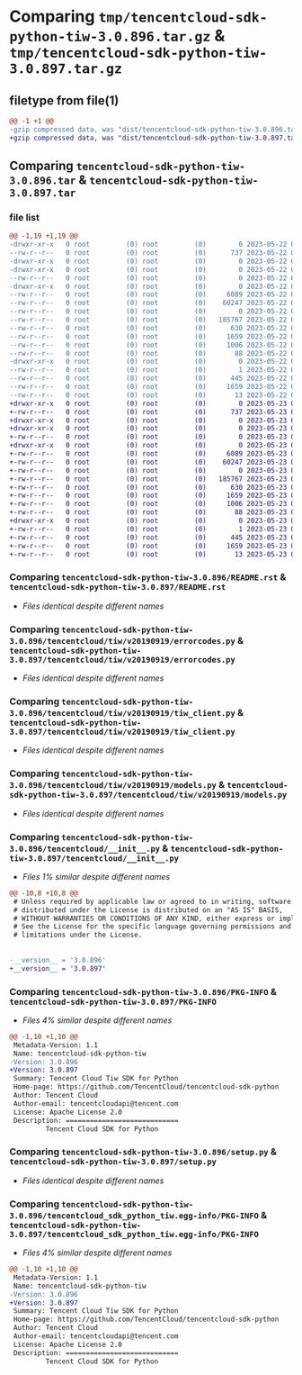 # Comparing `tmp/tencentcloud-sdk-python-tiw-3.0.896.tar.gz` & `tmp/tencentcloud-sdk-python-tiw-3.0.897.tar.gz`

## filetype from file(1)

```diff
@@ -1 +1 @@
-gzip compressed data, was "dist/tencentcloud-sdk-python-tiw-3.0.896.tar", last modified: Mon May 22 00:35:25 2023, max compression
+gzip compressed data, was "dist/tencentcloud-sdk-python-tiw-3.0.897.tar", last modified: Tue May 23 02:34:10 2023, max compression
```

## Comparing `tencentcloud-sdk-python-tiw-3.0.896.tar` & `tencentcloud-sdk-python-tiw-3.0.897.tar`

### file list

```diff
@@ -1,19 +1,19 @@
-drwxr-xr-x   0 root         (0) root         (0)        0 2023-05-22 00:35:25.000000 tencentcloud-sdk-python-tiw-3.0.896/
--rw-r--r--   0 root         (0) root         (0)      737 2023-05-22 00:35:24.000000 tencentcloud-sdk-python-tiw-3.0.896/README.rst
-drwxr-xr-x   0 root         (0) root         (0)        0 2023-05-22 00:35:25.000000 tencentcloud-sdk-python-tiw-3.0.896/tencentcloud/
-drwxr-xr-x   0 root         (0) root         (0)        0 2023-05-22 00:35:25.000000 tencentcloud-sdk-python-tiw-3.0.896/tencentcloud/tiw/
--rw-r--r--   0 root         (0) root         (0)        0 2023-05-22 00:35:24.000000 tencentcloud-sdk-python-tiw-3.0.896/tencentcloud/tiw/__init__.py
-drwxr-xr-x   0 root         (0) root         (0)        0 2023-05-22 00:35:25.000000 tencentcloud-sdk-python-tiw-3.0.896/tencentcloud/tiw/v20190919/
--rw-r--r--   0 root         (0) root         (0)     6089 2023-05-22 00:35:24.000000 tencentcloud-sdk-python-tiw-3.0.896/tencentcloud/tiw/v20190919/errorcodes.py
--rw-r--r--   0 root         (0) root         (0)    60247 2023-05-22 00:35:24.000000 tencentcloud-sdk-python-tiw-3.0.896/tencentcloud/tiw/v20190919/tiw_client.py
--rw-r--r--   0 root         (0) root         (0)        0 2023-05-22 00:35:24.000000 tencentcloud-sdk-python-tiw-3.0.896/tencentcloud/tiw/v20190919/__init__.py
--rw-r--r--   0 root         (0) root         (0)   185767 2023-05-22 00:35:24.000000 tencentcloud-sdk-python-tiw-3.0.896/tencentcloud/tiw/v20190919/models.py
--rw-r--r--   0 root         (0) root         (0)      630 2023-05-22 00:35:24.000000 tencentcloud-sdk-python-tiw-3.0.896/tencentcloud/__init__.py
--rw-r--r--   0 root         (0) root         (0)     1659 2023-05-22 00:35:25.000000 tencentcloud-sdk-python-tiw-3.0.896/PKG-INFO
--rw-r--r--   0 root         (0) root         (0)     1006 2023-05-22 00:35:24.000000 tencentcloud-sdk-python-tiw-3.0.896/setup.py
--rw-r--r--   0 root         (0) root         (0)       88 2023-05-22 00:35:25.000000 tencentcloud-sdk-python-tiw-3.0.896/setup.cfg
-drwxr-xr-x   0 root         (0) root         (0)        0 2023-05-22 00:35:25.000000 tencentcloud-sdk-python-tiw-3.0.896/tencentcloud_sdk_python_tiw.egg-info/
--rw-r--r--   0 root         (0) root         (0)        1 2023-05-22 00:35:25.000000 tencentcloud-sdk-python-tiw-3.0.896/tencentcloud_sdk_python_tiw.egg-info/dependency_links.txt
--rw-r--r--   0 root         (0) root         (0)      445 2023-05-22 00:35:25.000000 tencentcloud-sdk-python-tiw-3.0.896/tencentcloud_sdk_python_tiw.egg-info/SOURCES.txt
--rw-r--r--   0 root         (0) root         (0)     1659 2023-05-22 00:35:25.000000 tencentcloud-sdk-python-tiw-3.0.896/tencentcloud_sdk_python_tiw.egg-info/PKG-INFO
--rw-r--r--   0 root         (0) root         (0)       13 2023-05-22 00:35:25.000000 tencentcloud-sdk-python-tiw-3.0.896/tencentcloud_sdk_python_tiw.egg-info/top_level.txt
+drwxr-xr-x   0 root         (0) root         (0)        0 2023-05-23 02:34:10.000000 tencentcloud-sdk-python-tiw-3.0.897/
+-rw-r--r--   0 root         (0) root         (0)      737 2023-05-23 02:34:10.000000 tencentcloud-sdk-python-tiw-3.0.897/README.rst
+drwxr-xr-x   0 root         (0) root         (0)        0 2023-05-23 02:34:10.000000 tencentcloud-sdk-python-tiw-3.0.897/tencentcloud/
+drwxr-xr-x   0 root         (0) root         (0)        0 2023-05-23 02:34:10.000000 tencentcloud-sdk-python-tiw-3.0.897/tencentcloud/tiw/
+-rw-r--r--   0 root         (0) root         (0)        0 2023-05-23 02:34:10.000000 tencentcloud-sdk-python-tiw-3.0.897/tencentcloud/tiw/__init__.py
+drwxr-xr-x   0 root         (0) root         (0)        0 2023-05-23 02:34:10.000000 tencentcloud-sdk-python-tiw-3.0.897/tencentcloud/tiw/v20190919/
+-rw-r--r--   0 root         (0) root         (0)     6089 2023-05-23 02:34:10.000000 tencentcloud-sdk-python-tiw-3.0.897/tencentcloud/tiw/v20190919/errorcodes.py
+-rw-r--r--   0 root         (0) root         (0)    60247 2023-05-23 02:34:10.000000 tencentcloud-sdk-python-tiw-3.0.897/tencentcloud/tiw/v20190919/tiw_client.py
+-rw-r--r--   0 root         (0) root         (0)        0 2023-05-23 02:34:10.000000 tencentcloud-sdk-python-tiw-3.0.897/tencentcloud/tiw/v20190919/__init__.py
+-rw-r--r--   0 root         (0) root         (0)   185767 2023-05-23 02:34:10.000000 tencentcloud-sdk-python-tiw-3.0.897/tencentcloud/tiw/v20190919/models.py
+-rw-r--r--   0 root         (0) root         (0)      630 2023-05-23 02:34:10.000000 tencentcloud-sdk-python-tiw-3.0.897/tencentcloud/__init__.py
+-rw-r--r--   0 root         (0) root         (0)     1659 2023-05-23 02:34:10.000000 tencentcloud-sdk-python-tiw-3.0.897/PKG-INFO
+-rw-r--r--   0 root         (0) root         (0)     1006 2023-05-23 02:34:10.000000 tencentcloud-sdk-python-tiw-3.0.897/setup.py
+-rw-r--r--   0 root         (0) root         (0)       88 2023-05-23 02:34:10.000000 tencentcloud-sdk-python-tiw-3.0.897/setup.cfg
+drwxr-xr-x   0 root         (0) root         (0)        0 2023-05-23 02:34:10.000000 tencentcloud-sdk-python-tiw-3.0.897/tencentcloud_sdk_python_tiw.egg-info/
+-rw-r--r--   0 root         (0) root         (0)        1 2023-05-23 02:34:10.000000 tencentcloud-sdk-python-tiw-3.0.897/tencentcloud_sdk_python_tiw.egg-info/dependency_links.txt
+-rw-r--r--   0 root         (0) root         (0)      445 2023-05-23 02:34:10.000000 tencentcloud-sdk-python-tiw-3.0.897/tencentcloud_sdk_python_tiw.egg-info/SOURCES.txt
+-rw-r--r--   0 root         (0) root         (0)     1659 2023-05-23 02:34:10.000000 tencentcloud-sdk-python-tiw-3.0.897/tencentcloud_sdk_python_tiw.egg-info/PKG-INFO
+-rw-r--r--   0 root         (0) root         (0)       13 2023-05-23 02:34:10.000000 tencentcloud-sdk-python-tiw-3.0.897/tencentcloud_sdk_python_tiw.egg-info/top_level.txt
```

### Comparing `tencentcloud-sdk-python-tiw-3.0.896/README.rst` & `tencentcloud-sdk-python-tiw-3.0.897/README.rst`

 * *Files identical despite different names*

### Comparing `tencentcloud-sdk-python-tiw-3.0.896/tencentcloud/tiw/v20190919/errorcodes.py` & `tencentcloud-sdk-python-tiw-3.0.897/tencentcloud/tiw/v20190919/errorcodes.py`

 * *Files identical despite different names*

### Comparing `tencentcloud-sdk-python-tiw-3.0.896/tencentcloud/tiw/v20190919/tiw_client.py` & `tencentcloud-sdk-python-tiw-3.0.897/tencentcloud/tiw/v20190919/tiw_client.py`

 * *Files identical despite different names*

### Comparing `tencentcloud-sdk-python-tiw-3.0.896/tencentcloud/tiw/v20190919/models.py` & `tencentcloud-sdk-python-tiw-3.0.897/tencentcloud/tiw/v20190919/models.py`

 * *Files identical despite different names*

### Comparing `tencentcloud-sdk-python-tiw-3.0.896/tencentcloud/__init__.py` & `tencentcloud-sdk-python-tiw-3.0.897/tencentcloud/__init__.py`

 * *Files 1% similar despite different names*

```diff
@@ -10,8 +10,8 @@
 # Unless required by applicable law or agreed to in writing, software
 # distributed under the License is distributed on an "AS IS" BASIS,
 # WITHOUT WARRANTIES OR CONDITIONS OF ANY KIND, either express or implied.
 # See the License for the specific language governing permissions and
 # limitations under the License.
 
 
-__version__ = '3.0.896'
+__version__ = '3.0.897'
```

### Comparing `tencentcloud-sdk-python-tiw-3.0.896/PKG-INFO` & `tencentcloud-sdk-python-tiw-3.0.897/PKG-INFO`

 * *Files 4% similar despite different names*

```diff
@@ -1,10 +1,10 @@
 Metadata-Version: 1.1
 Name: tencentcloud-sdk-python-tiw
-Version: 3.0.896
+Version: 3.0.897
 Summary: Tencent Cloud Tiw SDK for Python
 Home-page: https://github.com/TencentCloud/tencentcloud-sdk-python
 Author: Tencent Cloud
 Author-email: tencentcloudapi@tencent.com
 License: Apache License 2.0
 Description: ============================
         Tencent Cloud SDK for Python
```

### Comparing `tencentcloud-sdk-python-tiw-3.0.896/setup.py` & `tencentcloud-sdk-python-tiw-3.0.897/setup.py`

 * *Files identical despite different names*

### Comparing `tencentcloud-sdk-python-tiw-3.0.896/tencentcloud_sdk_python_tiw.egg-info/PKG-INFO` & `tencentcloud-sdk-python-tiw-3.0.897/tencentcloud_sdk_python_tiw.egg-info/PKG-INFO`

 * *Files 4% similar despite different names*

```diff
@@ -1,10 +1,10 @@
 Metadata-Version: 1.1
 Name: tencentcloud-sdk-python-tiw
-Version: 3.0.896
+Version: 3.0.897
 Summary: Tencent Cloud Tiw SDK for Python
 Home-page: https://github.com/TencentCloud/tencentcloud-sdk-python
 Author: Tencent Cloud
 Author-email: tencentcloudapi@tencent.com
 License: Apache License 2.0
 Description: ============================
         Tencent Cloud SDK for Python
```

